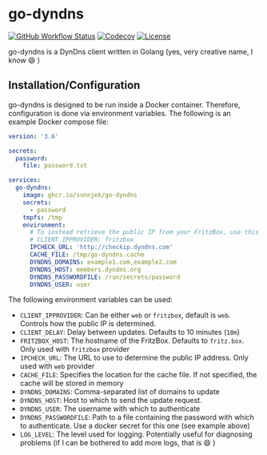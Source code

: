 # go-dyndns

[![GitHub Workflow Status](https://img.shields.io/github/actions/workflow/status/SuNNjek/go-dyndns/ci.yml?branch=main&style=for-the-badge&logo=github)](https://github.com/SuNNjek/go-dyndns/actions/workflows/ci.yml)
[![Codecov](https://img.shields.io/codecov/c/github/SuNNjek/go-dyndns?style=for-the-badge&logo=codecov&logoColor=white)](https://codecov.io/gh/SuNNjek/go-dyndns)
[![License](https://img.shields.io/github/license/SuNNjek/go-dyndns?style=for-the-badge)](https://github.com/SuNNjek/go-dyndns/blob/main/LICENSE.txt)

go-dyndns is a DynDns client written in Golang (yes, very creative name, I know :smile: )

## Installation/Configuration

go-dyndns is designed to be run inside a Docker container. Therefore, configuration is done
via environment variables. The following is an example Docker compose file:

```yaml
version: '3.6'

secrets:
  password:
    file: password.txt

services:
  go-dyndns:
    image: ghcr.io/sunnjek/go-dyndns
    secrets:
      - password
    tmpfs: /tmp
    environment:
      # To instead retrieve the public IP from your FritzBox, use this instead of IPCHECK_URL:
      # CLIENT_IPPROVIDER: fritzbox
      IPCHECK_URL: 'http://checkip.dyndns.com'
      CACHE_FILE: /tmp/go-dyndns.cache
      DYNDNS_DOMAINS: example1.com,example2.com
      DYNDNS_HOST: members.dyndns.org
      DYNDNS_PASSWORDFILE: /run/secrets/password
      DYNDNS_USER: user
```

The following environment variables can be used:

* `CLIENT_IPPROVIDER`: Can be either `web` or `fritzbox`, default is `web`.
  Controls how the public IP is determined.
* `CLIENT_DELAY`: Delay between updates. Defaults to 10 minutes (`10m`)
* `FRITZBOX_HOST`: The hostname of the FritzBox. Defaults to `fritz.box`. Only used with `fritzbox` provider
* `IPCHECK_URL`: The URL to use to determine the public IP address. Only used with `web` provider
* `CACHE_FILE`: Specifies the location for the cache file. If not specified, the cache
  will be stored in memory
* `DYNDNS_DOMAINS`: Comma-separated list of domains to update
* `DYNDNS_HOST`: Host to which to send the update request.
* `DYNDNS_USER`: The username with which to authenticate
* `DYNDNS_PASSWORDFILE`: Path to a file containing the password with which to authenticate.
  Use a docker secret for this one (see example above)
* `LOG_LEVEL`: The level used for logging. Potentially useful for diagnosing problems
  (if I can be bothered to add more logs, that is :smile: )